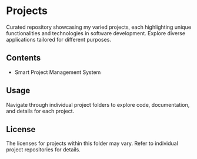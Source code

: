 # Projects
Curated repository showcasing my varied projects, each highlighting unique functionalities and technologies in software development. Explore diverse applications tailored for different purposes.

## Contents
- Smart Project Management System

## Usage
Navigate through individual project folders to explore code, documentation, and details for each project.

## License
The licenses for projects within this folder may vary. Refer to individual project repositories for details.
